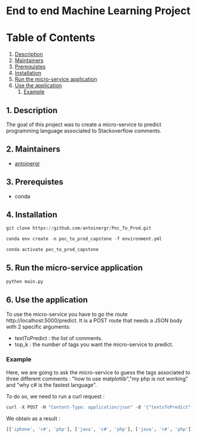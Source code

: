 # End to end Machine Learning Project

# Table of Contents

1. [Description](#description)
2. [Maintainers](#maintainers)
3. [Prerequistes](#prerequistes)
4. [Installation](#Installation)
5. [Run the micro-service application](#run-the-micro-service-application)
6. [Use the application](#use-the-application)
    1. [Example](#example)

## 1. Description

The goal of this project was to create a micro-service to predict programming language associated to Stackoverflow comments.

## 2. Maintainers
- [antoinergr](https://github.com/antoinergr)

## 3. Prerequistes
- conda

## 4. Installation 
``` python
git clone https://github.com/antoinergr/Poc_To_Prod.git

conda env create -n poc_to_prod_capstone -f environment.yml

conda activate poc_to_prod_capstone
```

## 5. Run the micro-service application
```python
python main.py
```

## 6. Use the application

To use the micro-service you have to go the route http://localhost:5000/predict. It is a POST route that needs a JSON body with 2 specific arguments:
- textToPredict : the list of comments.
- top_k : the number of tags you want the micro-service to predict.

### Example

Here, we are going to ask the micro-service to guess the tags associated to three different comments : "how to use matplotlib","my php is not working" and "why c# is the fastest language".

To do so, we need to run a curl request : 
```python
curl -X POST -H "Content-Type: application/json" -d '{"textsToPredict": ["how to use matplotlib python", "my php is not working", "why c# is the fastest language"], "top_k":3}' http://localhost:5000/predict
```
We obtain as a result :
```python
[['iphone', 'c#', 'php'], ['java', 'c#', 'php'], ['java', 'c#', 'php']]
```